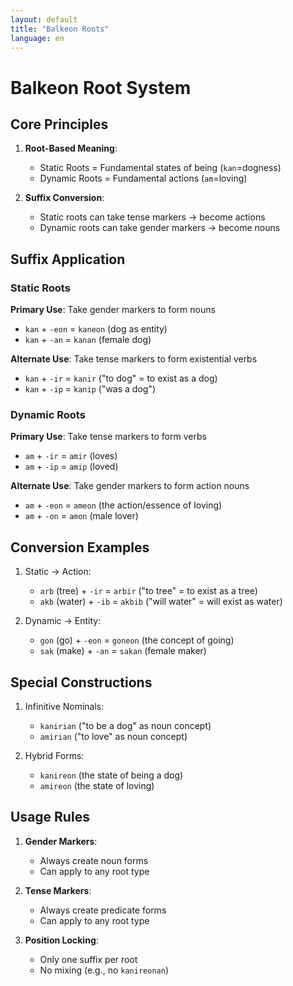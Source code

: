 ```yaml
---
layout: default
title: "Balkeon Roots"
language: en
---
```


# Balkeon Root System

## Core Principles

1. **Root-Based Meaning**:
   - Static Roots = Fundamental states of being (`kan`=dogness)
   - Dynamic Roots = Fundamental actions (`am`=loving)

2. **Suffix Conversion**:
   - Static roots can take tense markers → become actions
   - Dynamic roots can take gender markers → become nouns

## Suffix Application

### Static Roots
**Primary Use**: Take gender markers to form nouns
- `kan` + `-eon` = `kaneon` (dog as entity)
- `kan` + `-an` = `kanan` (female dog)

**Alternate Use**: Take tense markers to form existential verbs
- `kan` + `-ir` = `kanir` ("to dog" = to exist as a dog)
- `kan` + `-ip` = `kanip` ("was a dog")

### Dynamic Roots
**Primary Use**: Take tense markers to form verbs
- `am` + `-ir` = `amir` (loves)
- `am` + `-ip` = `amip` (loved)

**Alternate Use**: Take gender markers to form action nouns
- `am` + `-eon` = `ameon` (the action/essence of loving)
- `am` + `-on` = `amon` (male lover)

## Conversion Examples

1. Static → Action:
   - `arb` (tree) + `-ir` = `arbir` ("to tree" = to exist as a tree)
   - `akb` (water) + `-ib` = `akbib` ("will water" = will exist as water)

2. Dynamic → Entity:
   - `gon` (go) + `-eon` = `goneon` (the concept of going)
   - `sak` (make) + `-an` = `sakan` (female maker)

## Special Constructions

1. Infinitive Nominals:
   - `kanirian` ("to be a dog" as noun concept)
   - `amirian` ("to love" as noun concept)

2. Hybrid Forms:
   - `kanireon` (the state of being a dog)
   - `amireon` (the state of loving)

## Usage Rules

1. **Gender Markers**:
   - Always create noun forms
   - Can apply to any root type

2. **Tense Markers**:
   - Always create predicate forms
   - Can apply to any root type

3. **Position Locking**:
   - Only one suffix per root
   - No mixing (e.g., no `kanireonan`)
